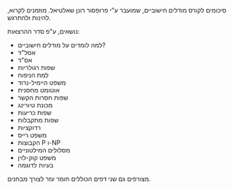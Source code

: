 סיכומים לקורס מודלים חישוביים, שמועבר ע"י פרופסור רונן שאלטיאל.
מוזמנים לקרוא, להינות ולהתרגש.


נושאים, ע"פ סדר ההרצאות:
- למה לומדים על מודלים חישוביים?
- אסל"ד
- אס"ד
- שפות רגולריות
- למת הניפוח
- משפט היימיל-נרוד
- אוטומט מחסנית
- שפות חסרות הקשר
- מכונת טיורינג
- שפות כריעות
- שפות מתקבלות
- רדוקציות
- משפט רייס
- הקבוצות P ו-NP
- מסלולים המילטוניים
- משפט קוק-לוין
- בעיות לדוגמה


מצורפים גם שני דפים הכוללים חומר עזר לצורך מבחנים.
